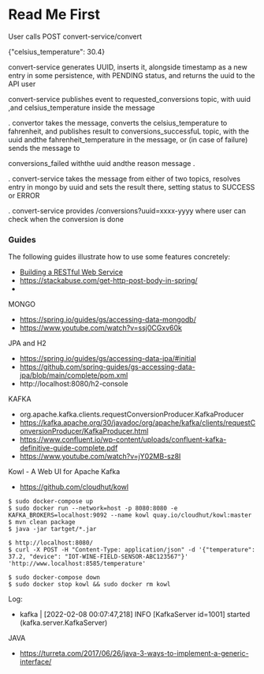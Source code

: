 # Read Me First

User calls POST convert-service/convert



{"celsius_temperature": 30.4}
 
convert-service generates UUID, inserts it, alongside timestamp as a new entry in some persistence, with PENDING status, and returns
the uuid to the API user

convert-service publishes event to requested_conversions topic, with uuid ,and celsius_temperature inside the message

. convertor takes the message, converts the celsius_temperature to fahrenheit, and publishes result to conversions_successfuL
topic, with the uuid andthe fahrenheit_temperature in the message, or (in case of failure) sends the message to

conversions_failed withthe uuid andthe reason message .

. convert-service takes the message from either of two topics, resolves entry in mongo by uuid and sets the result there, setting status
to SUCCESS or ERROR

. convert-service provides /conversions?uuid=xxxx-yyyy where user can check when the conversion is done


### Guides
The following guides illustrate how to use some features concretely:

* [Building a RESTful Web Service](https://spring.io/guides/gs/rest-service/)
* https://stackabuse.com/get-http-post-body-in-spring/
* 
MONGO
- https://spring.io/guides/gs/accessing-data-mongodb/
- https://www.youtube.com/watch?v=ssj0CGxv60k

JPA and H2
- https://spring.io/guides/gs/accessing-data-jpa/#initial
- https://github.com/spring-guides/gs-accessing-data-jpa/blob/main/complete/pom.xml
- http://localhost:8080/h2-console

KAFKA
- org.apache.kafka.clients.requestConversionProducer.KafkaProducer
- https://kafka.apache.org/30/javadoc/org/apache/kafka/clients/requestConversionProducer/KafkaProducer.html
- https://www.confluent.io/wp-content/uploads/confluent-kafka-definitive-guide-complete.pdf
- https://www.youtube.com/watch?v=jY02MB-sz8I

Kowl - A Web UI for Apache Kafka

- https://github.com/cloudhut/kowl
```terminal
$ sudo docker-compose up 
$ sudo docker run --network=host -p 8080:8080 -e KAFKA_BROKERS=localhost:9092 --name kowl quay.io/cloudhut/kowl:master
$ mvn clean package
$ java -jar tartget/*.jar

$ http://localhost:8080/
$ curl -X POST -H "Content-Type: application/json" -d '{"temperature": 37.2, "device": "IOT-WINE-FIELD-SENSOR-ABC123567"}' 'http://www.localhost:8585/temperature'

```

```terminal
$ sudo docker-compose down
$ sudo docker stop kowl && sudo docker rm kowl

```

Log: 
- kafka        | [2022-02-08 00:07:47,218] INFO [KafkaServer id=1001] started (kafka.server.KafkaServer)


JAVA
- https://turreta.com/2017/06/26/java-3-ways-to-implement-a-generic-interface/